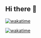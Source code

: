 ## Hi there 👋

<!--
**s7np8k/s7np8k** is a ✨ _special_ ✨ repository because its `README.md` (this file) appears on your GitHub profile.

Here are some ideas to get you started:

- 🔭 I’m currently working on ...
- 🌱 I’m currently learning ...
- 👯 I’m looking to collaborate on ...
- 🤔 I’m looking for help with ...
- 💬 Ask me about ...
- 📫 How to reach me: ...
- 😄 Pronouns: ...
- ⚡ Fun fact: ...
-->
  [![wakatime](https://wakatime.com/badge/user/9cd2eae8-f9e9-48ad-ad37-52aef8ad1595.svg)](https://wakatime.com/@9cd2eae8-f9e9-48ad-ad37-52aef8ad1595)

  [![wakatime](https://wakatime.com/share/@9cd2eae8-f9e9-48ad-ad37-52aef8ad1595/04c3f3d1-c8f2-4878-bfa5-d76a1f5b6f6e.png)](https://wakatime.com/@9cd2eae8-f9e9-48ad-ad37-52aef8ad1595)
